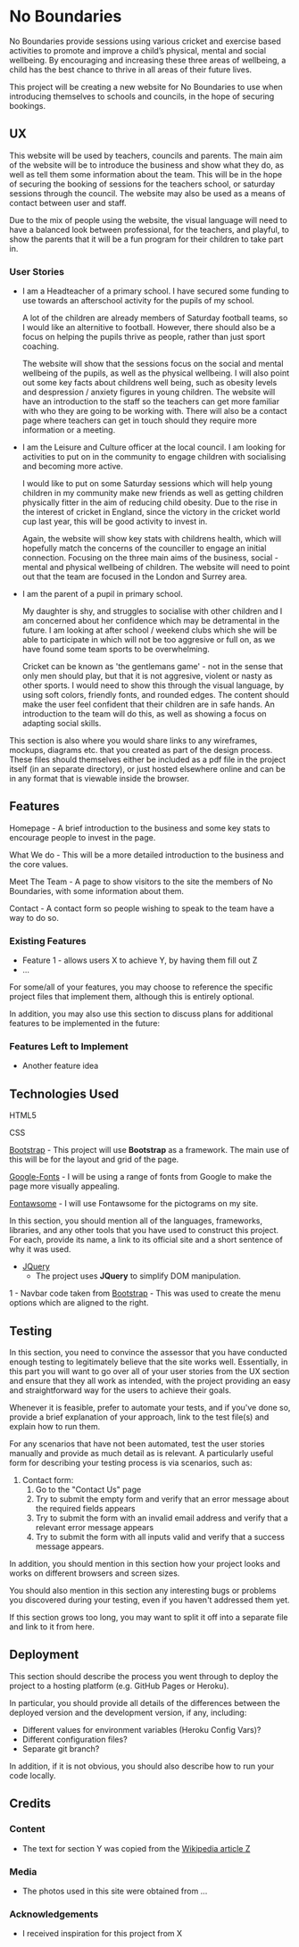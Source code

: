 # No Boundaries

No Boundaries provide sessions using various cricket and exercise based activities to promote and improve a child’s physical, mental and social wellbeing. By encouraging and increasing these three areas of wellbeing, a child has the best chance to thrive in all areas of their future lives.

This project will be creating a new website for No Boundaries to use when introducing themselves to schools and councils, in the hope of securing bookings. 
 
## UX
 
This website will be used by teachers, councils and parents. The main aim of the website will be to introduce the business and show what they do, as well as tell them some information about the team. This will be in the hope of securing the booking of sessions for the teachers school, or saturday sessions through the council. The website may also be used as a means of contact between user and staff. 

Due to the mix of people using the website, the visual language will need to have a balanced look between professional, for the teachers, and playful, to show the parents that it will be a fun program for their children to take part in. 

### User Stories

-   I am a Headteacher of a primary school. I have secured some funding to use towards an afterschool activity for the pupils of my school. 

    A lot of the children are already members of Saturday football teams, so I would like an alternitive to football. However, there should also be a focus on helping the pupils thrive as people, rather than just sport coaching.

    The website will show that the sessions focus on the social and mental wellbeing of the pupils, as well as the physical wellbeing. I will also point out some key facts about childrens well being, such as obesity levels and despression / anxiety figures in young children. The website will have an introduction to the staff so the teachers can get more familiar with who they are going to be working with. There will also be a contact page where teachers can get in touch should they require more information or a meeting. 


-   I am the Leisure and Culture officer at the local council. I am looking for activities to put on in the community to engage children with     socialising and becoming more active.

    I would like to put on some Saturday sessions which will help young children in my community make new friends as well as getting children physically fitter in the aim of reducing child obesity. Due to the rise in the interest of cricket in England, since the victory in the cricket world cup last year, this will be good activity to invest in.

    Again, the website will show key stats with childrens health, which will hopefully match the concerns of the counciller to engage an initial connection. Focusing on the three main aims of the business, social - mental and physical wellbeing of children. The website will need to point out that the team are focused in the London and Surrey area.
  

-   I am the parent of a pupil in primary school.

    My daughter is shy, and struggles to socialise with other children and I am concerned about her confidence which may be detramental in the future. I am looking at after school / weekend clubs which she will be able to participate in which will not be too aggresive or full on, as we have found some team sports to be overwhelming. 

    Cricket can be known as 'the gentlemans game' - not in the sense that only men should play, but that it is not aggresive, violent or nasty as other sports. I would need to show this through the visual language, by using soft colors, friendly fonts, and rounded edges. The content should make the user feel confident that their children are in safe hands. An introduction to the team will do this, as well as showing a focus on adapting social skills. 
 


This section is also where you would share links to any wireframes, mockups, diagrams etc. that you created as part of the design process. These files should themselves either be included as a pdf file in the project itself (in an separate directory), or just hosted elsewhere online and can be in any format that is viewable inside the browser.

## Features

Homepage - A brief introduction to the business and some key stats to encourage people to invest in the page.

What We do - This will be a more detailed introduction to the business and the core values.

Meet The Team - A page to show visitors to the site the members of No Boundaries, with some information about them.

Contact - A contact form so people wishing to speak to the team have a way to do so. 
 
### Existing Features
- Feature 1 - allows users X to achieve Y, by having them fill out Z
- ...

For some/all of your features, you may choose to reference the specific project files that implement them, although this is entirely optional.

In addition, you may also use this section to discuss plans for additional features to be implemented in the future:

### Features Left to Implement
- Another feature idea

## Technologies Used

HTML5

CSS

[Bootstrap](https://getbootstrap.com/)
    - This project will use **Bootstrap** as a framework. The main use of this will be for the layout and grid of the page.

[Google-Fonts](https://fonts.google.com/)
    - I will be using a range of fonts from Google to make the page more visually appealing.

[Fontawsome](https://fontawesome.com/)
    - I will use Fontawsome for the pictograms on my site.

In this section, you should mention all of the languages, frameworks, libraries, and any other tools that you have used to construct this project. For each, provide its name, a link to its official site and a short sentence of why it was used.

- [JQuery](https://jquery.com)
    - The project uses **JQuery** to simplify DOM manipulation.

1 - Navbar code taken from [Bootstrap](https://getbootstrap.com/docs/4.5/components/navs/#horizontal-alignment)
    - This was used to create the menu options which are aligned to the right.


## Testing

In this section, you need to convince the assessor that you have conducted enough testing to legitimately believe that the site works well. Essentially, in this part you will want to go over all of your user stories from the UX section and ensure that they all work as intended, with the project providing an easy and straightforward way for the users to achieve their goals.

Whenever it is feasible, prefer to automate your tests, and if you've done so, provide a brief explanation of your approach, link to the test file(s) and explain how to run them.

For any scenarios that have not been automated, test the user stories manually and provide as much detail as is relevant. A particularly useful form for describing your testing process is via scenarios, such as:

1. Contact form:
    1. Go to the "Contact Us" page
    2. Try to submit the empty form and verify that an error message about the required fields appears
    3. Try to submit the form with an invalid email address and verify that a relevant error message appears
    4. Try to submit the form with all inputs valid and verify that a success message appears.

In addition, you should mention in this section how your project looks and works on different browsers and screen sizes.

You should also mention in this section any interesting bugs or problems you discovered during your testing, even if you haven't addressed them yet.

If this section grows too long, you may want to split it off into a separate file and link to it from here.

## Deployment

This section should describe the process you went through to deploy the project to a hosting platform (e.g. GitHub Pages or Heroku).

In particular, you should provide all details of the differences between the deployed version and the development version, if any, including:
- Different values for environment variables (Heroku Config Vars)?
- Different configuration files?
- Separate git branch?

In addition, if it is not obvious, you should also describe how to run your code locally.


## Credits

### Content
- The text for section Y was copied from the [Wikipedia article Z](https://en.wikipedia.org/wiki/Z)

### Media
- The photos used in this site were obtained from ...

### Acknowledgements

- I received inspiration for this project from X